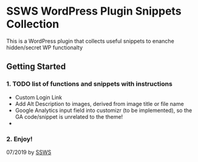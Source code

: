 # SSWS WordPress Plugin Snippets Collection

This is a WordPress plugin that collects useful snippets to enanche hidden/secret WP functionalty 

## Getting Started

### 1. TODO list of functions and snippets with instructions

- Custom Login Link
- Add Alt Description to images, derived from image title or file name
- Google Analytics input field into customizr (to be implemented), so the GA code/snippet is unrelated to the theme!
- 

### 2. Enjoy!

07/2019 by [SSWS](https://www.seatoskywebsolutions.ca/)

